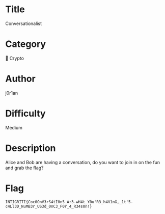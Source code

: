 # Title

Conversationalist

# Category

🔐 Crypto

# Author

j0r1an

# Difficulty

Medium

# Description

Alice and Bob are having a conversation, do you want to join in on the fun and grab the flag?

# Flag

`INTIGRITI{Coc0OnV3rS4tI0n5_Ar3-wH4t_Y0u'R3_h4V1nG,_1t'5-c4Ll3D_NuMB3r_US3d_0nC3_F0r_4_R34s0n!}`

